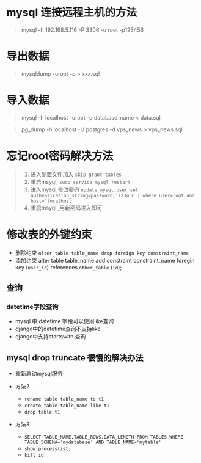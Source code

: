 # mysql 连接远程主机的方法
>mysql -h 192.168.5.116 -P 3306 -u root -p123456

# 导出数据
> mysqldump -uroot -p > xxx.sql

# 导入数据
> mysql -h localhost -uroot -p database_name < data.sql

> pg_dump -h localhost -U postgres -d vps_news > vps_news.sql

# 忘记root密码解决方法
> 1. 进入配置文件加入 `skip-grant-tables`
> 2. 重启msyql, `sudo service mysql restart`
> 3. 进入mysql,修改密码 `update mysql.user set authentication_string=password('123456') where user=root and host='localhost'`
> 4. 重启msyql ,用新密码进入即可

# 修改表的外键约束

- 删除约束
`alter table table_name drop foreign key constraint_name`
- 添加约束
alter table table_name add constraint constraint_name foregin key (`user_id`) references `other_table` (`id`);


## 查询
### datetime字段查询
- mysql 中 datetime 字段可以使用like查询
- django中的datetime查询不支持like
- django中支持startswith 查询 


## mysql drop truncate 很慢的解决办法
- 重新启动mysql服务
- 方法2
    - `rename table table_name to t1`
    - `create table table_name like t1`
    - `drop table t1`

- 方法3
    - `SELECT TABLE_NAME,TABLE_ROWS,DATA_LENGTH FROM TABLES WHERE TABLE_SCHEMA='mydatabase' AND TABLE_NAME='mytable'`
    - `show processlist;`
    - `kill id`





